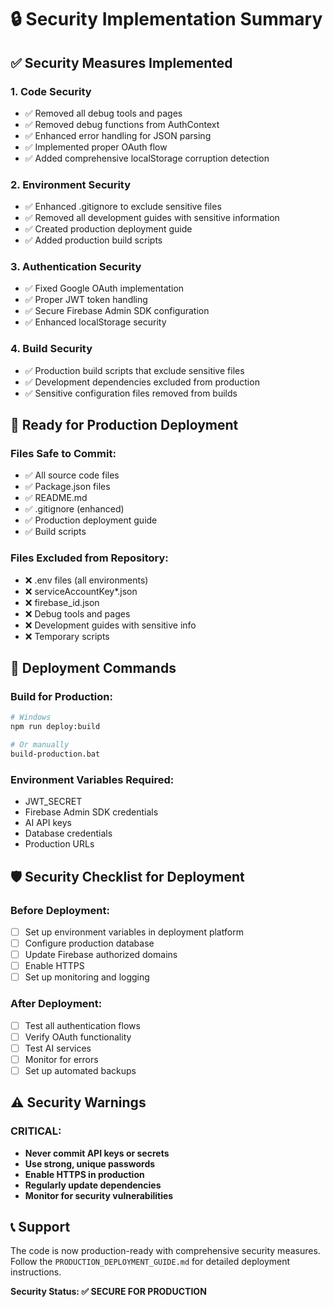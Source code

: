 # 🔒 Security Implementation Summary

## ✅ Security Measures Implemented

### 1. **Code Security**

- ✅ Removed all debug tools and pages
- ✅ Removed debug functions from AuthContext
- ✅ Enhanced error handling for JSON parsing
- ✅ Implemented proper OAuth flow
- ✅ Added comprehensive localStorage corruption detection

### 2. **Environment Security**

- ✅ Enhanced .gitignore to exclude sensitive files
- ✅ Removed all development guides with sensitive information
- ✅ Created production deployment guide
- ✅ Added production build scripts

### 3. **Authentication Security**

- ✅ Fixed Google OAuth implementation
- ✅ Proper JWT token handling
- ✅ Secure Firebase Admin SDK configuration
- ✅ Enhanced localStorage security

### 4. **Build Security**

- ✅ Production build scripts that exclude sensitive files
- ✅ Development dependencies excluded from production
- ✅ Sensitive configuration files removed from builds

## 🚀 Ready for Production Deployment

### Files Safe to Commit:

- ✅ All source code files
- ✅ Package.json files
- ✅ README.md
- ✅ .gitignore (enhanced)
- ✅ Production deployment guide
- ✅ Build scripts

### Files Excluded from Repository:

- ❌ .env files (all environments)
- ❌ serviceAccountKey\*.json
- ❌ firebase_id.json
- ❌ Debug tools and pages
- ❌ Development guides with sensitive info
- ❌ Temporary scripts

## 🔧 Deployment Commands

### Build for Production:

```bash
# Windows
npm run deploy:build

# Or manually
build-production.bat
```

### Environment Variables Required:

- JWT_SECRET
- Firebase Admin SDK credentials
- AI API keys
- Database credentials
- Production URLs

## 🛡️ Security Checklist for Deployment

### Before Deployment:

- [ ] Set up environment variables in deployment platform
- [ ] Configure production database
- [ ] Update Firebase authorized domains
- [ ] Enable HTTPS
- [ ] Set up monitoring and logging

### After Deployment:

- [ ] Test all authentication flows
- [ ] Verify OAuth functionality
- [ ] Test AI services
- [ ] Monitor for errors
- [ ] Set up automated backups

## ⚠️ Security Warnings

### CRITICAL:

- **Never commit API keys or secrets**
- **Use strong, unique passwords**
- **Enable HTTPS in production**
- **Regularly update dependencies**
- **Monitor for security vulnerabilities**

## 📞 Support

The code is now production-ready with comprehensive security measures. Follow the `PRODUCTION_DEPLOYMENT_GUIDE.md` for detailed deployment instructions.

**Security Status: ✅ SECURE FOR PRODUCTION**
